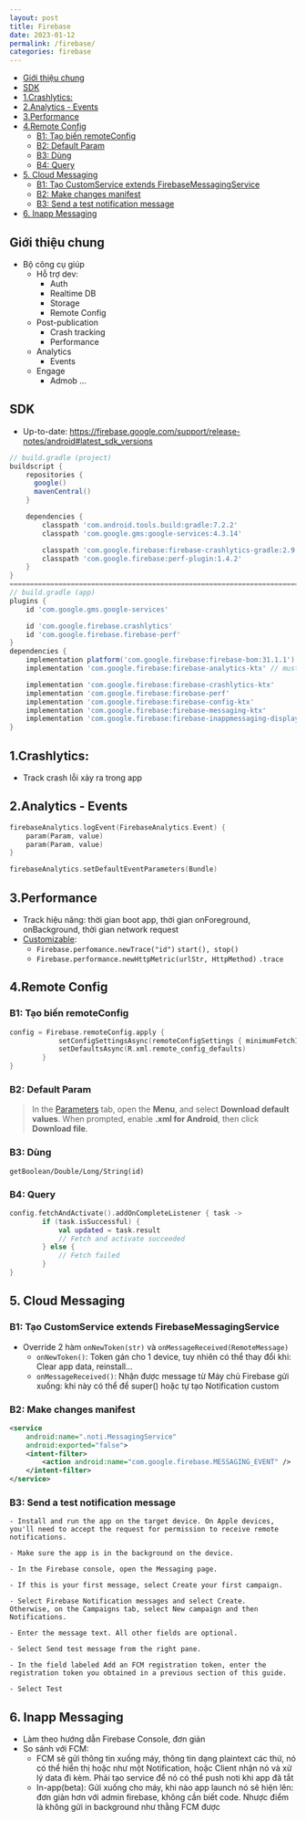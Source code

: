 ```yaml
---
layout: post
title: Firebase
date: 2023-01-12
permalink: /firebase/
categories: firebase
---
```


- [Giới thiệu chung](#giới-thiệu-chung)
- [SDK](#sdk)
- [1.Crashlytics:](#1crashlytics)
- [2.Analytics - Events](#2analytics---events)
- [3.Performance](#3performance)
- [4.Remote Config](#4remote-config)
  - [B1: Tạo biến remoteConfig](#b1-tạo-biến-remoteconfig)
  - [B2: Default Param](#b2-default-param)
  - [B3: Dùng](#b3-dùng)
  - [B4: Query](#b4-query)
- [5. Cloud Messaging](#5-cloud-messaging)
  - [B1: Tạo CustomService extends FirebaseMessagingService](#b1-tạo-customservice-extends-firebasemessagingservice)
  - [B2: Make changes manifest](#b2-make-changes-manifest)
  - [B3: Send a test notification message](#b3-send-a-test-notification-message)
- [6. Inapp Messaging](#6-inapp-messaging)


## Giới thiệu chung
- Bộ công cụ giúp
    - Hỗ trợ dev: 
        - Auth
        - Realtime DB
        - Storage
        - Remote Config
    - Post-publication
        - Crash tracking
        - Performance
    - Analytics
        - Events
    - Engage
        - Admob
...

## SDK
- Up-to-date: https://firebase.google.com/support/release-notes/android#latest_sdk_versions

```gradle
// build.gradle (project)
buildscript {
    repositories {
      google()
      mavenCentral()
    }

    dependencies {
        classpath 'com.android.tools.build:gradle:7.2.2'
        classpath 'com.google.gms:google-services:4.3.14'

        classpath 'com.google.firebase:firebase-crashlytics-gradle:2.9.2'
        classpath 'com.google.firebase:perf-plugin:1.4.2'
    }
}
==========================================================================
// build.gradle (app)
plugins {
    id 'com.google.gms.google-services'

    id 'com.google.firebase.crashlytics'
    id 'com.google.firebase.firebase-perf'
}
dependencies {
    implementation platform('com.google.firebase:firebase-bom:31.1.1')
    implementation 'com.google.firebase:firebase-analytics-ktx' // must have

    implementation 'com.google.firebase:firebase-crashlytics-ktx'
    implementation 'com.google.firebase:firebase-perf'
    implementation 'com.google.firebase:firebase-config-ktx'
    implementation 'com.google.firebase:firebase-messaging-ktx'
    implementation 'com.google.firebase:firebase-inappmessaging-display-ktx'
}
```

## 1.Crashlytics:
- Track crash lỗi xảy ra trong app

## 2.Analytics - Events
```kt
firebaseAnalytics.logEvent(FirebaseAnalytics.Event) {
    param(Param, value)
    param(Param, value)
}

firebaseAnalytics.setDefaultEventParameters(Bundle)
```

## 3.Performance
- Track hiệu năng: thời gian boot app, thời gian onForeground, onBackground, thời gian network request
- [Customizable](https://firebase.google.com/docs/perf-mon/custom-network-traces?hl=en&authuser=0&platform=android): 
    - `Firebase.perfomance.newTrace("id")` `start(), stop()`
    - `Firebase.performance.newHttpMetric(urlStr, HttpMethod)` `.trace`

## 4.Remote Config
### B1: Tạo biến remoteConfig
```kt
config = Firebase.remoteConfig.apply {
            setConfigSettingsAsync(remoteConfigSettings { minimumFetchIntervalInSeconds = 10 })
            setDefaultsAsync(R.xml.remote_config_defaults)
        }
}
```
### B2: Default Param
> In the [Parameters](https://console.firebase.google.com/project/_/config?authuser=0) tab, open the __Menu__, and select __Download default values__.
When prompted, enable __.xml for Android__, then click __Download file__.

### B3: Dùng
```getBoolean/Double/Long/String(id)```

### B4: Query
```kt
config.fetchAndActivate().addOnCompleteListener { task ->
        if (task.isSuccessful) {
            val updated = task.result 
            // Fetch and activate succeeded
        } else { 
            // Fetch failed 
        }
}
```
## 5. Cloud Messaging
### B1: Tạo CustomService extends FirebaseMessagingService
- Override 2 hàm `onNewToken(str)` và `onMessageReceived(RemoteMessage)`
    - `onNewToken()`: Token gán cho 1 device, tuy nhiên có thể thay đổi khi: Clear app data, reinstall...
    - `onMessageReceived()`: Nhận được message từ Máy chủ Firebase gửi xuống: khi này có thể để super() hoặc tự tạo Notification custom
### B2: Make changes manifest
```xml
<service
    android:name=".noti.MessagingService"
    android:exported="false">
    <intent-filter>
        <action android:name="com.google.firebase.MESSAGING_EVENT" />
    </intent-filter>
</service>
```
### B3: Send a test notification message
```
- Install and run the app on the target device. On Apple devices, you'll need to accept the request for permission to receive remote notifications.

- Make sure the app is in the background on the device.

- In the Firebase console, open the Messaging page.

- If this is your first message, select Create your first campaign.

- Select Firebase Notification messages and select Create.
Otherwise, on the Campaigns tab, select New campaign and then Notifications.

- Enter the message text. All other fields are optional.

- Select Send test message from the right pane.

- In the field labeled Add an FCM registration token, enter the registration token you obtained in a previous section of this guide.

- Select Test
```
## 6. Inapp Messaging
- Làm theo hướng dẫn Firebase Console, đơn giản
- So sánh với FCM: 
    - FCM sẽ gửi thông tin xuống máy, thông tin dạng plaintext các thứ, nó có thể hiển thị hoặc như một Notification, hoặc Client nhận nó và xử lý data đi kèm. Phải tạo service để nó có thể push noti khi app đã tắt
    - In-app(beta): Gửi  xuống cho máy, khi nào app launch nó sẽ hiện lên: đơn giản hơn với admin firebase, không cần biết code. Nhược điểm là không gửi in background như thằng FCM được